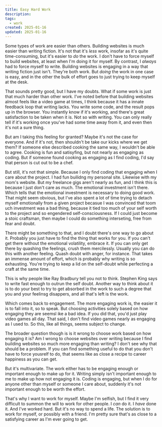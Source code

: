 ```yaml
---
title: Easy Hard Work
description: 
tags: 
  - work
created: 2025-01-16
updated: 2025-01-16
---
```


Some types of work are easier than others. Building websites is much easier than writing fiction. It's not that it's *less* work, insofar as it's quite time-consuming, but it's easier to *do* the work. I don't have to force myself to build websites, at least when I'm doing it for myself. By contrast, I *always* had to force myself to write. Building websites is engaging in a way that writing fiction just isn't. They're both work. But *doing* the work in one case is easy, and in the other the bulk of effort goes to just trying to keep myself at the desk.

That sounds pretty good, but I have my doubts. What if some work is just that much harder than other work. I've noted before that building websites almost feels like a video game at times, I think because it has a innate feedback loop that writing lacks. You write some code, and the result pops up in the browser. You instantly know if it's working, and there's great satisfaction to be taken when it is. Not so with writing. You can only really tell if it's working once you've had some time away from it, and even then it's not a sure thing.

But am I taking this feeling for granted? Maybe it's not the case for everyone. And if it's not, then shouldn't be take our kicks where we get them? If someone else described cooking the same way, I wouldn't be able to agree. Cooking is fun and satisyfing, but not nearly as engaging as coding. But if someone found cooking as engaging as I find coding, I'd say that person is cut out to be a chef.

But still, it's not that simple. Because I only find coding that engaging when I care about the project. I had fun builidng my personal site. Likewise with my mom's website. But my freelance gigs aren't nearly as fun, and I think this is because I just don't care as much. The emotional investment isn't there. Which tells that the emotional investment is necessary to doing good work. That might seem obvious, but I've also spent a lot of time trying to detach myself emotionally from a given project becasue I was convinced that toom uch investment was a bad thing, because it tied too much of your self worth to the project and so engendered self-consciousness. If I could just become a stoic craftsman, then maybe I could do something interseting, free from fear and doubt.

There might be something to that, and I doubt there's one way to go about it. Probably you just have to find the thing that works for you. If you can't get there without the emotional volatility, embrace it. If you can only get there by quashing the feelings, crush them mercilessly. Usually you can do this with another feeling. Quash doubt with anger, for instance. That takes an immense amount of effort, which is probably why writing is so exhausting. You're trying to keep a lid on the self-doubt while perfecting a craft at the same time.

This is why people like Ray Bradbury tell you not to think. Stephen King says to write fast enough to outrun the self doubt. Another way to think about it is to do your best to try to get absorbed in the work to such a degree that you and your feelinsg disappers, and all that's left is the work.

Which comes back to engagement. The more engaging work is, the easier it is to fall into it, so to speak. But choosing activities solely based on how engaging they are seemsl ike a bad idea. If you did that, you'd just play video games all day. That said, I don't find video games nearly as engaging as I used to. So this, like all things, seems subject to change.

The broader question though is is it wrong to choose work based on how engaging it is? Am I wrong to choose websites over writing because I find building websites so much more engaging than writing? I don't see why that should be a problem. If you can find something useful to do that you don't have to force yousrelf to do, that seems like as close a recipe to career happiness as you can get.

But it's multivariate. The work either has to be engaging enough or important enough to make up for it. Writing simply isn't important enough to me to make up how not engaging it is. Coding is engaging, but when I do for anyone other than myself or someone I care about, suddenly it's not important enough to be worth the effort.

That's why I want to work for myself. Maybe I'm selfish, but I find it very difficult to summon the will to work for other people. I *can* do it. I *have* done it. And I've worked hard. But it's no way to spend a life. The solution is to work for myself, or possibly with a friend. I'm pretty sure that's as close to a satisfying career as I'm ever going to get.